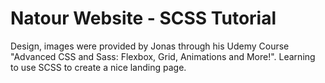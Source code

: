 # Natour Website - SCSS Tutorial
Design, images were provided by Jonas through his Udemy Course "Advanced CSS and Sass: Flexbox, Grid, Animations and More!". 
Learning to use SCSS to create a nice landing page. 
